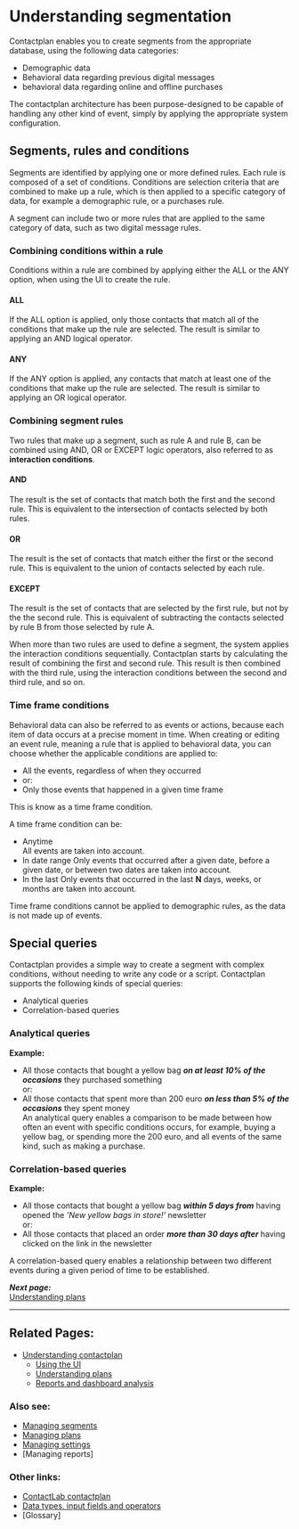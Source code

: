 # Understanding segmentation

Contactplan enables you to create segments from the appropriate database, using the following data categories:  

- Demographic data  
- Behavioral data regarding previous digital messages  
- behavioral data regarding online and offline purchases  

The contactplan architecture has been purpose-designed to be capable of handling any other kind of event, simply by applying the appropriate system configuration.  

## Segments, rules and conditions  

Segments are identified by applying one or more defined rules. Each rule is composed of a set of conditions. Conditions are selection criteria that are combined to make up a rule, which is then applied to a specific category of data, for example a demographic rule, or a purchases rule.  

A segment can include two or more rules that are applied to the same category of data, such as two digital message rules.  

### Combining conditions within a rule  

Conditions within a rule are combined by applying either the ALL or the ANY option, when using the UI to create the rule.  

#### ALL  

If the ALL option is applied, only those contacts that match all of the conditions that make up the rule are selected. The result is similar to applying an AND logical operator.  

#### ANY  

If the ANY option is applied, any contacts that match at least one of the conditions that make up the rule are selected. The result is similar to applying an OR logical operator.  

### Combining segment rules

Two rules that make up a segment, such as rule A and rule B, can be combined using AND, OR or EXCEPT logic operators, also referred to as **interaction conditions**.

#### AND  

The result is the set of contacts that match both the first and the second rule. This is equivalent to the intersection of contacts selected by both rules.  

#### OR  

The result is the set of contacts that match either the first or the second rule. This is equivalent to the union of contacts selected by each rule.  

#### EXCEPT  

The result is the set of contacts that are selected by the first rule, but not by the the second rule. This is equivalent of subtracting the contacts selected by rule B from those selected by rule A.  

When more than two rules are used to define a segment, the system applies the interaction conditions sequentially. Contactplan starts by calculating the result of combining the first and second rule. This result is then combined with the third rule, using the interaction conditions between the second and third rule, and so on.  

### Time frame conditions  

Behavioral data can also be referred to as events or actions, because each item of data occurs at a precise moment in time. When creating or editing an event rule, meaning a rule that is applied to behavioral data, you can choose whether the applicable conditions are applied to:  

- All the events, regardless of when they occurred  
- or:  
- Only those events that happened in a given time frame  

This is know as a time frame condition.  

A time frame condition can be:

- Anytime  
  All events are taken into account.  
- In date range
  Only events that occurred after a given date, before a given date, or between two dates are taken into account.  
- In the last
  Only events that occurred in the last **N** days, weeks, or months are taken into account.  

Time frame conditions cannot be applied to demographic rules, as the data is not made up of events.  

## Special queries  

Contactplan provides a simple way to create a segment with complex conditions, without needing to write any code or a script. Contactplan supports the following kinds of special queries:  

- Analytical queries  
- Correlation-based queries  

### Analytical queries  

**Example:**  

- All those contacts that bought a yellow bag _**on at least 10% of the occasions**_ they purchased something  
  or:  
- All those contacts that spent more than 200 euro _**on less than 5% of the occasions**_ they spent money  
An analytical query enables a comparison to be made between how often an event with specific conditions occurs, for example, buying a yellow bag, or spending more the 200 euro, and all events of the same kind, such as making a purchase.  

### Correlation-based queries  

**Example:**  

- All those contacts that bought a yellow bag _**within 5 days from**_ having opened the *'New yellow bags in store!'* newsletter  
  or:  
- All those contacts that placed an order _**more than 30 days after**_ having clicked on the link in the newsletter  

A correlation-based query enables a relationship between two different events during a given period of time to be established.  

***Next page:***  
[Understanding plans](UnderstandingPlans)  

----------

## Related Pages:  

- [Understanding contactplan](UnderstandingContactPlan)  
  - [Using the UI](UsingUI)  
  - [Understanding plans](UnderstandingPlans)  
  - [Reports and dashboard analysis](ReportsAndDashboardAnalysis)  

### Also see:  

- [Managing segments](ManagingSegments)  
- [Managing plans](ManagingPlans)  
- [Managing settings](ManagingSettings)
- [Managing reports]  

### Other links:  

- [ContactLab contactplan](Home)  
- [Data types, input fields and operators](InputBoxOperators)  
- [Glossary]  
